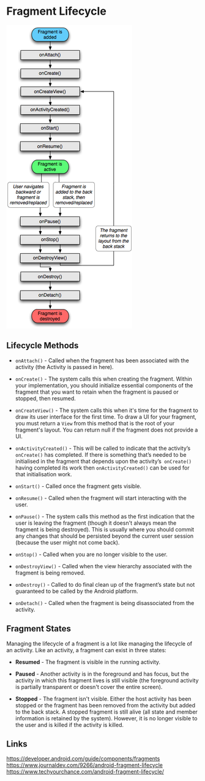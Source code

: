 # Fragment Lifecycle

![](./res/fragment_lifecycle.png "Fragment lifecycle")

## Lifecycle Methods

- `onAttach()` - Called when the fragment has been associated with the activity (the Activity is passed in here). 

- `onCreate()` - The system calls this when creating the fragment. Within your implementation, you should initialize essential components of the fragment that you want to retain when the fragment is paused or stopped, then resumed.

- `onCreateView()` - The system calls this when it's time for the fragment to draw its user interface for the first time. To draw a UI for your fragment, you must return a `View` from this method that is the root of your fragment's layout. You can return null if the fragment does not provide a UI.

- `onActivityCreated()` - This will be called to indicate that the activity’s `onCreate()` has completed. If there is something that’s needed to be initialised in the fragment that depends upon the activity’s` onCreate()` having completed its work then `onActivityCreated()` can be used for that initialisation work.

- `onStart()` - Called once the fragment gets visible.

- `onResume()` - Called when the fragment will start interacting with the user.

- `onPause()` - The system calls this method as the first indication that the user is leaving the fragment (though it doesn't always mean the fragment is being destroyed). This is usually where you should commit any changes that should be persisted beyond the current user session (because the user might not come back).

- `onStop()` - Called when you are no longer visible to the user. 

- `onDestroyView()` - Called when the view hierarchy associated with the fragment is being removed.

- `onDestroy()` - Called to do final clean up of the fragment’s state but not guaranteed to be called by the Android platform.

- `onDetach()` - Called when the fragment is being disassociated from the activity.

## Fragment States

Managing the lifecycle of a fragment is a lot like managing the lifecycle of an activity. Like an activity, a fragment can exist in three states:

- **Resumed** - The fragment is visible in the running activity.

- **Paused** - Another activity is in the foreground and has focus, but the activity in which this fragment lives is still visible (the foreground activity is partially transparent or doesn't cover the entire screen).

- **Stopped** - The fragment isn't visible. Either the host activity has been stopped or the fragment has been removed from the activity but added to the back stack. A stopped fragment is still alive (all state and member information is retained by the system). However, it is no longer visible to the user and is killed if the activity is killed.


## Links
https://developer.android.com/guide/components/fragments  
https://www.journaldev.com/9266/android-fragment-lifecycle  
https://www.techyourchance.com/android-fragment-lifecycle/  
